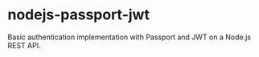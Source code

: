 # nodejs-passport-jwt
Basic authentication implementation with Passport and JWT on a Node.js REST API.
